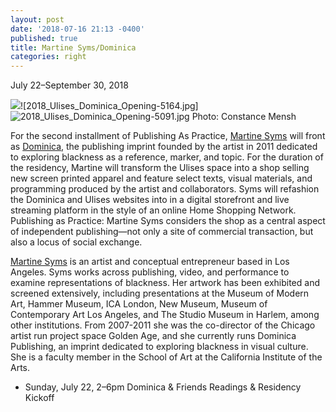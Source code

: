 ```yaml
---
layout: post
date: '2018-07-16 21:13 -0400'
published: true
title: Martine Syms/Dominica
categories: right
---
```

July 22–September 30, 2018

![]({{site.baseurl}}/assets/img/2018_Ulises_Dominica_Opening-5164.jpg)![2018_Ulises_Dominica_Opening-5164.jpg]![2018_Ulises_Dominica_Opening-5091.jpg]({{site.baseurl}}/assets/img/2018_Ulises_Dominica_Opening-5091.jpg)
Photo: Constance Mensh

For the second installment of Publishing As Practice, [Martine Syms](http://martinesy.ms/) will front as [Dominica](http://dominicapublishing.com/), the publishing imprint founded by the artist in 2011 dedicated to exploring blackness as a reference, marker, and topic. For the duration of the residency, Martine will transform the Ulises space into a shop selling new screen printed apparel and feature select texts, visual materials, and programming produced by the artist and collaborators. Syms will refashion the Dominica and Ulises websites into in a digital storefront and live streaming platform in the style of an online Home Shopping Network. Publishing as Practice: Martine Syms considers the shop as a central aspect of independent publishing—not only a site of commercial transaction, but also a locus of social exchange.

[Martine Syms](http://martinesy.ms/) is an artist and conceptual entrepreneur based in Los Angeles. Syms works across publishing, video, and performance to examine representations of blackness. Her artwork has been exhibited and screened extensively, including presentations at the Museum of Modern Art, Hammer Museum, ICA London, New Museum, Museum of Contemporary Art Los Angeles, and The Studio Museum in Harlem, among other institutions. From 2007-2011 she was the co-director of the Chicago artist run project space Golden Age, and she currently runs Dominica Publishing, an imprint dedicated to exploring blackness in visual culture. She is a faculty member in the School of Art at the California Institute of the Arts.

- Sunday, July 22, 2–6pm Dominica & Friends Readings & Residency Kickoff
